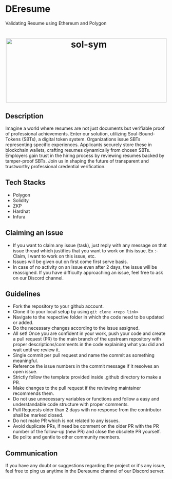 # DEresume
 Validating Resume using Ethereum and Polygon
 <h1 align="center">
    <img src="https://live.staticflickr.com/65535/53379344230_5153d39e7d_z.jpg" height="200" width="500" alt="sol-sym">
</h1>

## Description
Imagine a world where resumes are not just documents but verifiable proof of professional achievements. Enter our solution, utilizing Soul-Bound-Tokens (SBTs), a digital token system. Organizations issue SBTs representing specific experiences. Applicants securely store these in blockchain wallets, crafting resumes dynamically from chosen SBTs. Employers gain trust in the hiring process by reviewing resumes backed by tamper-proof SBTs. Join us in shaping the future of transparent and trustworthy professional credential verification.
## Tech Stacks
* Polygon
* Solidity
* ZKP
* Hardhat
* Infura
## Claiming an issue
* If you want to claim any issue (task), just reply with any message on that issue thread which justifies that you want to work on this issue. Ex :- Claim, I want to work on this issue, etc.<br>
* Issues will be given out on first come first serve basis.<br>
* In case of no activity on an issue even after 2 days, the issue will be reassigned. If you have difficulty approaching an issue, feel free to ask on our Discord channel.<br>
## Guidelines 
* Fork the repository to your github account.
* Clone it to your local setup by using `git clone <repo link>`
* Navigate to the respective folder in which the code need to be updated or added.
* Do the necessary changes according to the issue assigned.
* All set! Once you are confident in your work, push your code and create a pull request (PR) to the main branch of the upstream repository with proper descriptions/comments in the code explaining what you did and wait until we review it.
* Single commit per pull request and name the commit as something meaningful.
* Reference the issue numbers in the commit message if it resolves an open issue.
* Strictly follow the template provided inside .github directory to make a PR.
* Make changes to the pull request if the reviewing maintainer recommends them.
* Do not use unnecessary variables or functions and follow a easy and understandable code structure with proper comments.
* Pull Requests older than 2 days with no response from the contributor shall be marked closed.
* Do not make PR which is not related to any issues.
* Avoid duplicate PRs, if need be comment on the older PR with the PR number of the follow-up (new PR) and close the obsolete PR yourself.
* Be polite and gentle to other community members.

## Communication
If you have any doubt or suggestions regarding the project or it's any issue, feel free to ping us anytime in the Deresume channel of our Discord server.<br>





